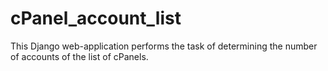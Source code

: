 # cPanel_account_list
This Django web-application performs the task of determining the number of accounts of the list of cPanels.
